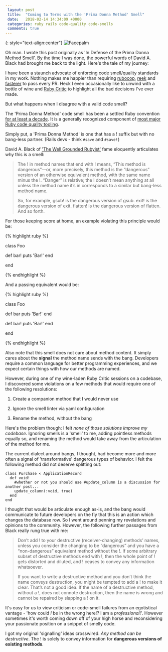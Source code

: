 ```yaml
---
 layout: post
 title:  "Coming to Terms with the 'Prima Donna Method' Smell"
 date:   2018-02-14 14:34:09 +0000
 categories: ruby rails code-quality code-smells
 comments: true
---
```


{: style="text-align:center"}
![Facepalm](http://i.imgur.com/iWKad22.jpg)

Oh man. I wrote this post originally as 'In Defense of the Prima Donna Method Smell'. By the time I was done, the powerful words of David A. Black had brought me back to the light. Here's the tale of my journey:

I have been a staunch advocate of enforcing code smell/quality standards in my work. Nothing makes me happier than requiring [rubocop](https://github.com/bbatsov/rubocop), [reek](https://github.com/troessner/reek) and [fasterer](https://github.com/DamirSvrtan/fasterer) to pass every PR. Heck I even occasionally like to unwind with a bottle of wine and [Ruby Critic](https://github.com/whitesmith/rubycritic) to highlight all the bad decisions I've ever made.

But what happens when I disagree with a valid code smell?

The 'Prima Donna Method' code smell has been a settled Ruby convention [for at least a decade](http://davidablack.net/dablog.html#2007/8/15/bang-methods-or-danger-will-rubyist). It is a generally recognized component of [most major Ruby code quality tooling](http://www.rubydoc.info/github/troessner/reek/Reek/Smells/PrimaDonnaMethod).

Simply put, a 'Prima Donna Method' is one that has a ! suffix but with no bang-less partner. (Rails devs - think `#save` and `#save!`)

David A. Black of ['The Well Grounded Rubyist'](https://www.amazon.com/Well-Grounded-Rubyist-David-Black/dp/1617291692) fame eloquently articulates why this is a smell:


> The ! in method names that end with ! means, “This method is dangerous”—or, more precisely, this method is the “dangerous” version of an otherwise equivalent method, with the same name minus the !. “Danger” is relative; the ! doesn’t mean anything at all unless the method name it’s in corresponds to a similar but bang-less method name.
>
> So, for example, gsub! is the dangerous version of gsub. exit! is the dangerous version of exit. flatten! is the dangerous version of flatten. And so forth.

For those keeping score at home, an example violating this principle would be:

{% highlight ruby %}

class Foo

  def bar!
    puts 'Bar!'
  end

end

{% endhighlight %}

And a passing equivalent would be:

{% highlight ruby %}

class Foo

  def bar
    puts 'Bar!'
  end

  def bar!
    puts 'Bar!'
  end

end

{% endhighlight %}

Also note that this smell does not care about method content. It simply cares about the **signal** the method name sends with the bang. Developers require a common language for better programming experiences, and we expect certain things with how our methods are named.

However, during one of my wine-laden Ruby Critic sessions on a codebase, I discovered some violations on a few methods that would require one of the following resolutions:

1. Create a companion method that I would never use

2. Ignore the smell linter via yaml configuration

3. Rename the method, without the bang

Here's the problem though: I felt *none of those solutions improve my codebase*. Ignoring smells is a 'smell' to me, adding pointless methods equally so, and renaming the method would take away from the articulation of the method for me.

The current dialect around bangs, I thought, had become more and more often a signal of 'transformative' dangerous types of behavior. I felt the following method did not deserve splitting out:

```
class Purchase < ApplicationRecord
  def void!
    #whether or not you should use #update_column is a discussion for another post...
    update_column(:void, true)
  end
end
```

I thought that would be articulate enough as-is, and the bang would communicate to future developers on the fly that this is an action which changes the database row. So I went around penning my revelations and opinions to the community. However, the following further passages from Black really rung true with me:

> Don’t add ! to your destructive (receiver-changing) methods’ names, unless you consider the changing to be “dangerous” and you have a “non-dangerous” equivalent method without the !. If some arbitrary subset of destructive methods end with !, then the whole point of ! gets distorted and diluted, and ! ceases to convey any information whatsoever.
>
> If you want to write a destructive method and you don’t think the name conveys destruction, you might be tempted to add a ! to make it clear. That’s not a good idea. If the name of a destructive method, without a !, does not connote destruction, then the name is wrong and cannot be repaired by slapping a ! on it.

It's easy for us to view criticism or code-smell failures from an egotistical vantage - 'how could *I* be in the wrong here!? I am a *professional*!'. However sometimes it's worth coming down off of your high horse and reconsidering your passionate position on a snippet of smelly code.

I got my original 'signalling' ideas crosswired. *Any method can be destructive*. The ! is solely to convey information for __dangerous versions of existing methods__.
